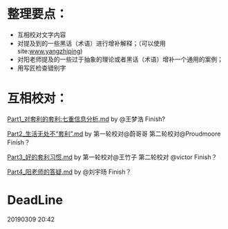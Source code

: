# 整理要点：

- 互相校对文字内容
- 对提及到的一些黑话（术语）进行增补解释；（可以使用 site:www.yangzhiping)
- 对阳老师提及的一些过于抽象的理论或者黑话（术语）增补一个通用的案例；
- 用写匠检查错别字

# 互相校对：

[Part1_对套利的套利:七重信息分析.md](https://github.com/happylyy/IA004OpenningSpeechPub/blob/master/%E7%AC%AC%E4%BA%8C%E8%BD%AE/Part1_%E5%AF%B9%E5%A5%97%E5%88%A9%E7%9A%84%E5%A5%97%E5%88%A9:%E4%B8%83%E9%87%8D%E4%BF%A1%E6%81%AF%E5%88%86%E6%9E%90.md)  by    @王梦浩
Finish? 

[Part2_生活无处不“套利”.md](https://github.com/happylyy/IA004OpenningSpeechPub/blob/master/%E7%AC%AC%E4%BA%8C%E8%BD%AE/Part2_%E7%94%9F%E6%B4%BB%E6%97%A0%E5%A4%84%E4%B8%8D%E2%80%9C%E5%A5%97%E5%88%A9%E2%80%9D.md)          by   第一轮校对@蔚哥哥 第二轮校对@Proudmoore
Finish？

[Part3_好的套利习惯.md](https://github.com/happylyy/IA004OpenningSpeechPub/blob/master/%E7%AC%AC%E4%BA%8C%E8%BD%AE/Part3_%E5%A5%BD%E7%9A%84%E5%A5%97%E5%88%A9%E4%B9%A0%E6%83%AF.md)              by  第一轮校对@王竹子 第二轮校对 @victor
Finish？

[Part4_阳老师的答疑.md](https://github.com/happylyy/IA004OpenningSpeechPub/blob/master/%E7%AC%AC%E4%BA%8C%E8%BD%AE/Part4_%E9%98%B3%E8%80%81%E5%B8%88%E7%9A%84%E7%AD%94%E7%96%91.md)              by   @刘宇旸
Finish？

# DeadLine
20190309 20:42
